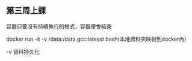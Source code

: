 ## 第三周上課
容器只要沒有持續執行的程式，容器便會結束

docker run -it -v /data:/data gcc:latesst bash(本地資料夾映射到docker內)

-v 資料持久化